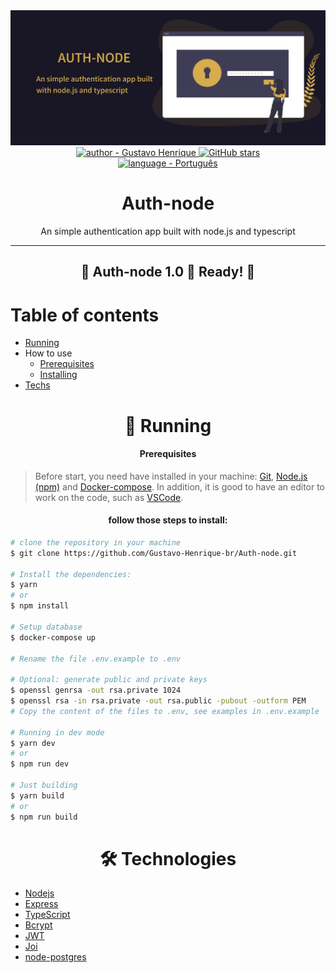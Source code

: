 <div align="center">
    <img src=".github/banner.png" alt="header auth node"/>
</div>

<div align="center">
    <a href="https://github.com/Gustavo-Henrique-br" >
        <img src="https://img.shields.io/badge/author-Gustavo%20Henrique-blue?style=for-the-badge" alt="author - Gustavo Henrique" />
    </a>
    <a href="https://github.com/Gustavo-Henrique-br/Auth-node/stargazers"><img alt="GitHub stars" src="https://img.shields.io/github/stars/Gustavo-Henrique-br/Auth-node?style=for-the-badge"></a>
</div>

<div align="center">
    <a href="https://github.com/Gustavo-Henrique-br/Auth-node/blob/master/LEIAME.md">
        <img height="30" src="https://img.shields.io/static/v1?label=&message=PT-BR&color=blue&style=for-the-badge" alt="language - Português" />
    </a>
</div>

<div align="center">
    <h1>Auth-node</h1>
    <p>An simple authentication app built with node.js and typescript</p>
</div>

<hr>

<div align="center">
    <h2>🎉 Auth-node 1.0 🚀 Ready! 🎉</h2>
</div>

Table of contents
=================
<!--ts-->
   * [Running](#rodando)
   * How to use
      * [Prerequisites](#pre-requisitos)
      * [Installing](#install)
   * [Techs](#techs)
<!--te-->

<div id="rodando" align="center">
    <h1>🎲 Running</h1>
</div>

<div id="pre-requisitos" align="center">
    <h4>Prerequisites</h4>
</div>

> Before start, you need have installed in your machine:
[Git](https://git-scm.com), [Node.js (npm)](https://nodejs.org/en/) and [Docker-compose](https://docs.docker.com/compose/install/).
> In addition, it is good to have an editor to work on the code, such as [VSCode](https://code.visualstudio.com/).

<div id="install" align="center">
    <h4>
        follow those steps to install:
    </h4>
</div>

```bash
# clone the repository in your machine
$ git clone https://github.com/Gustavo-Henrique-br/Auth-node.git

# Install the dependencies:
$ yarn
# or
$ npm install

# Setup database
$ docker-compose up

# Rename the file .env.example to .env

# Optional: generate public and private keys
$ openssl genrsa -out rsa.private 1024
$ openssl rsa -in rsa.private -out rsa.public -pubout -outform PEM
# Copy the content of the files to .env, see examples in .env.example

# Running in dev mode
$ yarn dev
# or
$ npm run dev

# Just building
$ yarn build
# or
$ npm run build
```

<div id="techs" align="center">
    <h1>🛠 Technologies</h1>
</div>

- [Nodejs](https://nodejs.org/en/docs/)
- [Express](https://expressjs.com/)
- [TypeScript](https://www.typescriptlang.org/)
- [Bcrypt](https://www.npmjs.com/package/bcrypt)
- [JWT](https://jwt.io/introduction)
- [Joi](https://joi.dev/api/)
- [node-postgres](https://node-postgres.com/)